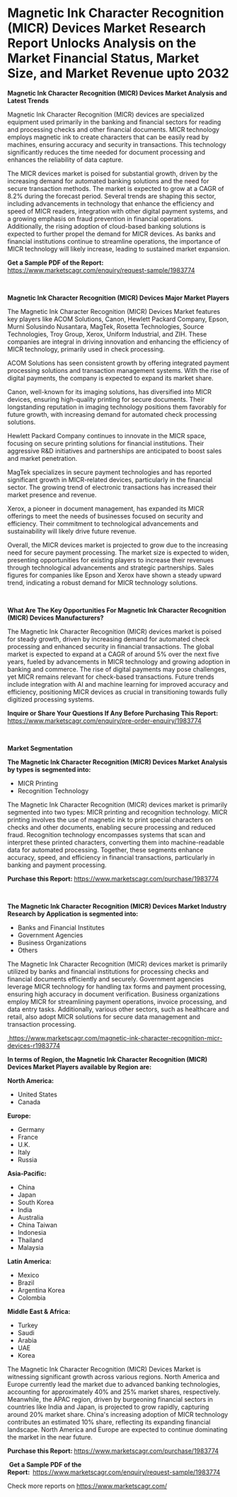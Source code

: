<p><h1>Magnetic Ink Character Recognition (MICR) Devices Market Research Report Unlocks Analysis on the Market Financial Status, Market Size, and Market Revenue upto 2032</h1></p><p><strong>Magnetic Ink Character Recognition (MICR) Devices Market Analysis and Latest Trends</strong></p>
<p><p>Magnetic Ink Character Recognition (MICR) devices are specialized equipment used primarily in the banking and financial sectors for reading and processing checks and other financial documents. MICR technology employs magnetic ink to create characters that can be easily read by machines, ensuring accuracy and security in transactions. This technology significantly reduces the time needed for document processing and enhances the reliability of data capture.</p><p>The MICR devices market is poised for substantial growth, driven by the increasing demand for automated banking solutions and the need for secure transaction methods. The market is expected to grow at a CAGR of 8.2% during the forecast period. Several trends are shaping this sector, including advancements in technology that enhance the efficiency and speed of MICR readers, integration with other digital payment systems, and a growing emphasis on fraud prevention in financial operations. Additionally, the rising adoption of cloud-based banking solutions is expected to further propel the demand for MICR devices. As banks and financial institutions continue to streamline operations, the importance of MICR technology will likely increase, leading to sustained market expansion.</p></p>
<p><strong>Get a Sample PDF of the Report:&nbsp;</strong> <a href="https://www.marketscagr.com/enquiry/request-sample/1983774?utm_campaign=2447&utm_medium=2&utm_source=Github&utm_content=ia&utm_term=02032025&utm_id=magnetic-ink-character-recognition-micr-devices">https://www.marketscagr.com/enquiry/request-sample/1983774</a></p>
<p>&nbsp;</p>
<p><strong>Magnetic Ink Character Recognition (MICR) Devices Major Market Players</strong></p>
<p><p>The Magnetic Ink Character Recognition (MICR) Devices Market features key players like ACOM Solutions, Canon, Hewlett Packard Company, Epson, Murni Solusindo Nusantara, MagTek, Rosetta Technologies, Source Technologies, Troy Group, Xerox, Uniform Industrial, and ZIH. These companies are integral in driving innovation and enhancing the efficiency of MICR technology, primarily used in check processing.</p><p>ACOM Solutions has seen consistent growth by offering integrated payment processing solutions and transaction management systems. With the rise of digital payments, the company is expected to expand its market share.</p><p>Canon, well-known for its imaging solutions, has diversified into MICR devices, ensuring high-quality printing for secure documents. Their longstanding reputation in imaging technology positions them favorably for future growth, with increasing demand for automated check processing solutions.</p><p>Hewlett Packard Company continues to innovate in the MICR space, focusing on secure printing solutions for financial institutions. Their aggressive R&D initiatives and partnerships are anticipated to boost sales and market penetration.</p><p>MagTek specializes in secure payment technologies and has reported significant growth in MICR-related devices, particularly in the financial sector. The growing trend of electronic transactions has increased their market presence and revenue.</p><p>Xerox, a pioneer in document management, has expanded its MICR offerings to meet the needs of businesses focused on security and efficiency. Their commitment to technological advancements and sustainability will likely drive future revenue.</p><p>Overall, the MICR devices market is projected to grow due to the increasing need for secure payment processing. The market size is expected to widen, presenting opportunities for existing players to increase their revenues through technological advancements and strategic partnerships. Sales figures for companies like Epson and Xerox have shown a steady upward trend, indicating a robust demand for MICR technology solutions.</p></p>
<p>&nbsp;</p>
<p><strong>What Are The Key Opportunities For Magnetic Ink Character Recognition (MICR) Devices Manufacturers?</strong></p>
<p><p>The Magnetic Ink Character Recognition (MICR) devices market is poised for steady growth, driven by increasing demand for automated check processing and enhanced security in financial transactions. The global market is expected to expand at a CAGR of around 5% over the next five years, fueled by advancements in MICR technology and growing adoption in banking and commerce. The rise of digital payments may pose challenges, yet MICR remains relevant for check-based transactions. Future trends include integration with AI and machine learning for improved accuracy and efficiency, positioning MICR devices as crucial in transitioning towards fully digitized processing systems.</p></p>
<p><strong>Inquire or Share Your Questions If Any Before Purchasing This Report:</strong> <a href="https://www.marketscagr.com/enquiry/pre-order-enquiry/1983774?utm_campaign=2447&utm_medium=2&utm_source=Github&utm_content=ia&utm_term=02032025&utm_id=magnetic-ink-character-recognition-micr-devices">https://www.marketscagr.com/enquiry/pre-order-enquiry/1983774</a></p>
<p>&nbsp;</p>
<p><strong>Market Segmentation</strong></p>
<p><strong>The Magnetic Ink Character Recognition (MICR) Devices Market Analysis by types is segmented into:</strong></p>
<p><ul><li>MICR Printing</li><li>Recognition Technology</li></ul></p>
<p><p>The Magnetic Ink Character Recognition (MICR) devices market is primarily segmented into two types: MICR printing and recognition technology. MICR printing involves the use of magnetic ink to print special characters on checks and other documents, enabling secure processing and reduced fraud. Recognition technology encompasses systems that scan and interpret these printed characters, converting them into machine-readable data for automated processing. Together, these segments enhance accuracy, speed, and efficiency in financial transactions, particularly in banking and payment processing.</p></p>
<p><strong>Purchase this Report:&nbsp;</strong><a href="https://www.marketscagr.com/purchase/1983774?utm_campaign=2447&utm_medium=2&utm_source=Github&utm_content=ia&utm_term=02032025&utm_id=magnetic-ink-character-recognition-micr-devices">https://www.marketscagr.com/purchase/1983774</a></p>
<p>&nbsp;</p>
<p><strong>The Magnetic Ink Character Recognition (MICR) Devices Market Industry Research by Application is segmented into:</strong></p>
<p><ul><li>Banks and Financial Institutes</li><li>Government Agencies</li><li>Business Organizations</li><li>Others</li></ul></p>
<p><p>The Magnetic Ink Character Recognition (MICR) devices market is primarily utilized by banks and financial institutions for processing checks and financial documents efficiently and securely. Government agencies leverage MICR technology for handling tax forms and payment processing, ensuring high accuracy in document verification. Business organizations employ MICR for streamlining payment operations, invoice processing, and data entry tasks. Additionally, various other sectors, such as healthcare and retail, also adopt MICR solutions for secure data management and transaction processing.</p></p>
<p><a href="https://www.marketscagr.com/magnetic-ink-character-recognition-micr-devices-r1983774?utm_campaign=2447&utm_medium=2&utm_source=Github&utm_content=ia&utm_term=02032025&utm_id=magnetic-ink-character-recognition-micr-devices">&nbsp;https://www.marketscagr.com/magnetic-ink-character-recognition-micr-devices-r1983774</a></p>
<p><strong>In terms of Region, the Magnetic Ink Character Recognition (MICR) Devices Market Players available by Region are:</strong></p>
<p>
    <p> <strong> North America: </strong>
        <ul>
            <li>United States</li>
            <li>Canada</li>
        </ul>
        </p> 
    <p> <strong> Europe: </strong>
        <ul>
            <li>Germany</li>
            <li>France</li>
            <li>U.K.</li>
            <li>Italy</li>
            <li>Russia</li>
        </ul>
        </p> 
    <p> <strong> Asia-Pacific: </strong>
        <ul>
            <li>China</li>
            <li>Japan</li>
            <li>South Korea</li>
            <li>India</li>
            <li>Australia</li>
            <li>China Taiwan</li>
            <li>Indonesia</li>
            <li>Thailand</li>
            <li>Malaysia</li>
        </ul>
        </p> 
    <p> <strong> Latin America: </strong>
        <ul>
            <li>Mexico</li>
            <li>Brazil</li>
            <li>Argentina Korea</li>
            <li>Colombia</li>
        </ul>
        </p> 
    <p> <strong> Middle East & Africa: </strong>
        <ul>
            <li>Turkey</li>
            <li>Saudi</li>
            <li>Arabia</li>
            <li>UAE</li>
            <li>Korea</li>
        </ul>
    </p>
    </p>
<p><p>The Magnetic Ink Character Recognition (MICR) Devices Market is witnessing significant growth across various regions. North America and Europe currently lead the market due to advanced banking technologies, accounting for approximately 40% and 25% market shares, respectively. Meanwhile, the APAC region, driven by burgeoning financial sectors in countries like India and Japan, is projected to grow rapidly, capturing around 20% market share. China's increasing adoption of MICR technology contributes an estimated 10% share, reflecting its expanding financial landscape. North America and Europe are expected to continue dominating the market in the near future.</p></p>
<p><strong>Purchase this Report: </strong><a href="https://www.marketscagr.com/purchase/1983774?utm_campaign=2447&utm_medium=2&utm_source=Github&utm_content=ia&utm_term=02032025&utm_id=magnetic-ink-character-recognition-micr-devices">https://www.marketscagr.com/purchase/1983774</a></p>
<p>&nbsp;<strong>Get a Sample PDF of the Report:&nbsp;&nbsp;</strong><a href="https://www.marketscagr.com/enquiry/request-sample/1983774?utm_campaign=2447&utm_medium=2&utm_source=Github&utm_content=ia&utm_term=02032025&utm_id=magnetic-ink-character-recognition-micr-devices">https://www.marketscagr.com/enquiry/request-sample/1983774</a></p>
<p><strong></strong></p>
<p>Check more reports on <a href="https://www.marketscagr.com/?utm_campaign=2447&utm_medium=2&utm_source=Github&utm_content=ia&utm_term=02032025&utm_id=magnetic-ink-character-recognition-micr-devices">https://www.marketscagr.com/</a></p>